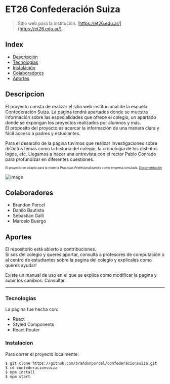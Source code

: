 # ET26 Confederación Suiza

>Sitio web para la institución. [https://et26.edu.ar/](https://et26.edu.ar/).

## Index
* [Descripción](#descripcion)
* [Tecnologias](#tecnologias)
* [Instalación](#instalacion)
* [Colaboradores](#colaboradores)
* [Aportes](#aportes)

## Descripcion
  El proyecto consta de realizar el sitio web institucional de la escuela Confederación Suiza.
La página tendrá apartados donde se muestra información sobre las especialidades que ofrece el colegio, un apartado donde se expongan los proyectos realizados por alumnos y más. <br>
El proposito del proyecto es acercar la información de una manera clara y fácil acceso a padres y estudiantes.

Para el desarollo de la página tuvimos que realizar investigaciones sobre distintos temas como la historia del colegio, la cronologia de los distintos logos, etc. 
Llegamos a hacer una entrevista con el rector Pablo Conrado para profundizar en diferentes cuestiones.

<sub><sup>El proyecto se adaptó para la materia Practicas Profesionalizantes como empresa simulada. [Documentación](https://docs.google.com/document/d/16gknOMlt3ZQmWxAdTws_t-FXKQUisFgIu0ZfYbR4VOk/edit?usp=sharing)</sup></sub>

![image](https://user-images.githubusercontent.com/66080281/181661202-220c4cc0-b8d9-4ed2-bed9-b285af5d708c.png)

## Colaboradores
- Brandon Porcel
- Danilo Bautista
- Sebastian Galli
- Marcelo Buergo

## Aportes
El repositorio está abierto a contribuciones. <br>
Si sos del colegio y queres aportar, consultá a profesores de computación o al centro de estudiantes sobre la pagina del colegio y explicales como queres ayudar!

Existe un manual de uso en el que se explica como modificar la pagina y subir los cambios. Consultar.

<hr/> 

### Tecnologias
La página fue hecha con:
* React
* Styled Components
* React Router
	
### Instalacion
Para correr el proyecto localmente:

```
$ git clone https://github.com/brandonporcel/confederacionsuiza.git
$ cd confederacionsuiza
$ npm install
$ npm start
```
